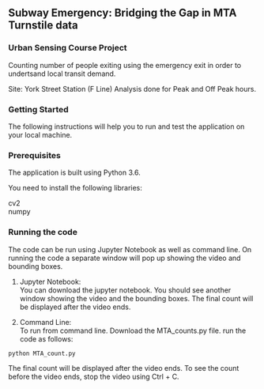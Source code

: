 ## Subway Emergency: Bridging the Gap in MTA Turnstile data
### Urban Sensing Course Project

Counting number of people exiting using the emergency exit in order to undertsand local transit demand.

Site: York Street Station (F Line)
Analysis done for Peak and Off Peak hours.

### Getting Started

The following instructions will help you to run and test the application on your local machine.

### Prerequisites

The application is built using Python 3.6.

You need to install the following libraries:

cv2  
numpy

### Running the code
The code can be run using Jupyter Notebook as well as command line. On running the code a separate window will pop up showing the video and bounding boxes.

1. Jupyter Notebook:  
You can download the jupyter notebook. You should see another window showing the video and the bounding boxes. The final count will be displayed after the video ends. 

2. Command Line:  
To run from command line. Download the MTA_counts.py file. run the code as follows:
```
python MTA_count.py
```
The final count will be displayed after the video ends. To see the count before the video ends, stop the video using Ctrl + C.
